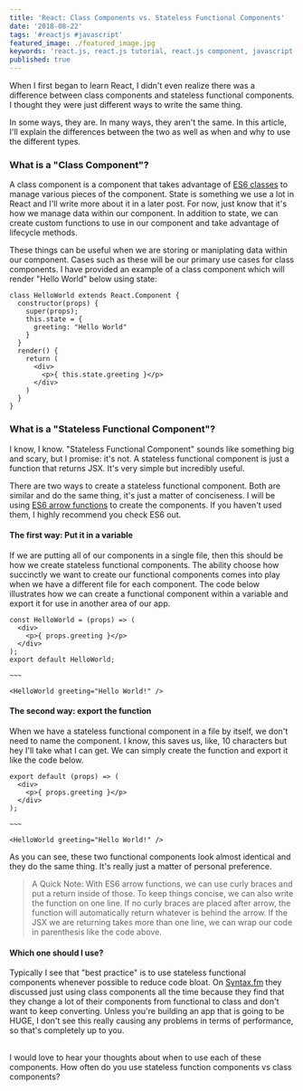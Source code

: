 ```yaml
---
title: 'React: Class Components vs. Stateless Functional Components'
date: '2018-08-22'
tags: '#reactjs #javascript'
featured_image: ./featured_image.jpg
keywords: 'react.js, react.js tutorial, react.js component, javascript'
published: true
---
```


When I first began to learn React, I didn't even realize there was a difference between class components and stateless functional components. I thought they were just different ways to write the same thing.

In some ways, they are. In many ways, they aren't the same. In this article, I'll explain the differences between the two as well as when and why to use the different types.

### What is a "Class Component"?

A class component is a component that takes advantage of [ES6 classes](https://developer.mozilla.org/en-US/docs/Web/JavaScript/Reference/Classes) to manage various pieces of the component. State is something we use a lot in React and I'll write more about it in a later post. For now, just know that it's how we manage data within our component. In addition to state, we can create custom functions to use in our component and take advantage of lifecycle methods.

These things can be useful when we are storing or maniplating data within our component. Cases such as these will be our primary use cases for class components. I have provided an example of a class component which will render "Hello World" below using state:

```
class HelloWorld extends React.Component {
  constructor(props) {
    super(props);
    this.state = {
      greeting: "Hello World"
    }
  }
  render() {
    return (
      <div>
        <p>{ this.state.greeting }</p>
      </div>
    )
  }
}
```

### What is a "Stateless Functional Component"?

I know, I know. "Stateless Functional Component" sounds like something big and scary, but I promise: it's not. A stateless functional component is just a function that returns JSX. It's very simple but incredibly useful.

There are two ways to create a stateless functional component. Both are similar and do the same thing, it's just a matter of conciseness. I will be using [ES6 arrow functions](https://developer.mozilla.org/en-US/docs/Web/JavaScript/Reference/Functions/Arrow_functions) to create the components. If you haven't used them, I highly recommend you check ES6 out.

#### The first way: Put it in a variable

If we are putting all of our components in a single file, then this should be how we create stateless functional components. The ability choose how succinctly we want to create our functional components comes into play when we have a different file for each component. The code below illustrates how we can create a functional component within a variable and export it for use in another area of our app.

```
const HelloWorld = (props) => (
  <div>
    <p>{ props.greeting }</p>
  </div>
);
export default HelloWorld;

~~~

<HelloWorld greeting="Hello World!" />
```

#### The second way: export the function

When we have a stateless functional component in a file by itself, we don't need to name the component. I know, this saves us, like, 10 characters but hey I'll take what I can get. We can simply create the function and export it like the code below.

```
export default (props) => (
  <div>
    <p>{ props.greeting }</p>
  </div>
);

~~~

<HelloWorld greeting="Hello World!" />
```

As you can see, these two functional components look almost identical and they do the same thing. It's really just a matter of personal preference.

> A Quick Note:
> With ES6 arrow functions, we can use curly braces and put a return inside of those. To keep things concise, we
> can also write the function on one line. If no curly braces are placed after arrow, the function will
> automatically return whatever is behind the arrow. If the JSX we are returning takes more than one line, we can
> wrap our code in parenthesis like the code above.

#### Which one should I use?

Typically I see that "best practice" is to use stateless functional components whenever possible to reduce code bloat. On [Syntax.fm](https://syntax.fm/) they discussed just using class components all the time because they find that they change a lot of their components from functional to class and don't want to keep converting. Unless you're building an app that is going to be HUGE, I don't see this really causing any problems in terms of performance, so that's completely up to you.

<br />
I would love to hear your thoughts about when to use each of these components. How often do you use stateless function components vs class components?

